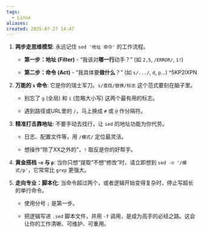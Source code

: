 ```yaml
---
tags:
  - Linux
aliases: 
created: 2025-07-27 14:47
---
```

1. **两步走思维模型**: 永远记住 `sed '地址 命令'` 的工作流程。
    
    - **第一步：地址 (Filter)** - “我该对**哪一行**动手？” (如 `2,5`, `/ERROR/`, `1!`)
        
    - **第二步：命令 (Act)** - “我具体要**做什么**？” (如 `s/.../`, `d`, `p`...)
         ^5KP2lXPN
2. **万能的 `s` 命令**: 它是你的瑞士军刀。`s/查找/替换/标志` 这个范式要刻在脑子里。
    
    - 别忘了 `g` (全局) 和 `i` (忽略大小写) 这两个最有用的标志。
        
    - 遇到路径或URL里的 `/`，马上换成 `#` 或 `@` 作分隔符。
        
3. **精准打击靠地址**: 不要手动去找行，让 `sed` 的地址功能为你代劳。
    
    - 日志、配置文件等，用 `/模式/` 定位最灵活。
        
    - 想操作“除了XX之外的”，`!` 取反是你的好帮手。
        
4. **黄金搭档 `-n` 与 `p`**: 当你只想“提取”不想“修改”时，请立即想到 `sed -n '/模式/p'`，它常常比 `grep` 更强大。
    
5. **走向专业：脚本化**: 当命令超过两个，或者逻辑开始变得复杂时，停止写超长的单行命令。
    
    - 使用分号 `;` 是第一步。
        
    - 把逻辑写进 `.sed` 脚本文件，并用 `-f` 调用，是成为高手的必经之路。这会让你的工作清晰、可维护、可重用。